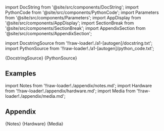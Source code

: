 
[//]: # (Custom component imports)

import DocString from '@site/src/components/DocString';
import PythonCode from '@site/src/components/PythonCode';
import Parameters from '@site/src/components/Parameters';
import AppDisplay from '@site/src/components/AppDisplay';
import SectionBreak from '@site/src/components/SectionBreak';
import AppendixSection from '@site/src/components/AppendixSection';

[//]: # (Docstring)

import DocstringSource from '!!raw-loader!./a1-[autogen]/docstring.txt';
import PythonSource from '!!raw-loader!./a1-[autogen]/python_code.txt';


<DocString>{DocstringSource}</DocString>
<PythonCode GLink='SCIPY/stats/MODE/MODE.py'>{PythonSource}</PythonCode>


<SectionBreak />

    

[//]: # (Examples)

## Examples

<AppDisplay 
  GLink='SCIPY/stats/MODE'
  nodeLabel='MODE'>
</AppDisplay>

<SectionBreak />

    

[//]: # (Appendix)

import Notes from '!!raw-loader!./appendix/notes.md';
import Hardware from '!!raw-loader!./appendix/hardware.md';
import Media from '!!raw-loader!./appendix/media.md';

## Appendix

<AppendixSection index={0} folderPath='nodes/SCIPY/stats/MODE/appendix/'>{Notes}</AppendixSection>
<AppendixSection index={1} folderPath='nodes/SCIPY/stats/MODE/appendix/'>{Hardware}</AppendixSection>
<AppendixSection index={2} folderPath='nodes/SCIPY/stats/MODE/appendix/'>{Media}</AppendixSection>



